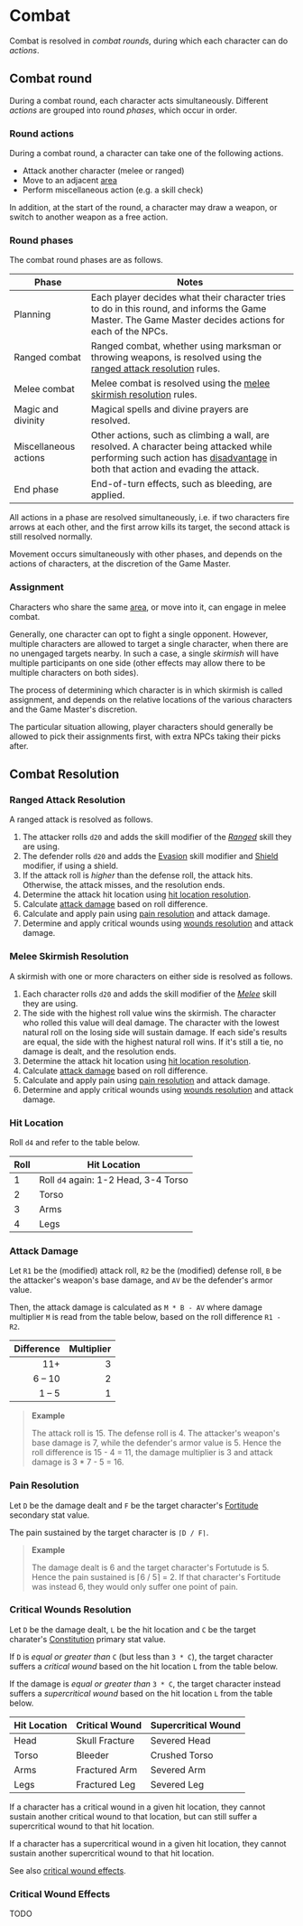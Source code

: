 # Combat

Combat is resolved in *combat rounds*, during which each character can do *actions*.

## Combat round

During a combat round, each character acts simultaneously. Different *actions* are grouped into round *phases*, which occur in order.

### Round actions

During a combat round, a character can take one of the following actions.

- Attack another character (melee or ranged)
- Move to an adjacent [area](#TODO)
- Perform miscellaneous action (e.g. a skill check)

In addition, at the start of the round, a character may draw a weapon, or switch to another weapon as a free action.

### Round phases

The combat round phases are as follows.

| Phase | Notes |
|-|-|
| Planning | Each player decides what their character tries to do in this round, and informs the Game Master. The Game Master decides actions for each of the NPCs. |
| Ranged combat | Ranged combat, whether using marksman or throwing weapons, is resolved using the [ranged attack resolution](#TODO) rules. |
| Melee combat | Melee combat is resolved using the [melee skirmish resolution](#TODO) rules. |
| Magic and divinity | Magical spells and divine prayers are resolved. |
| Miscellaneous actions | Other actions, such as climbing a wall, are resolved. A character being attacked while performing such action has [disadvantage](characters#advantage-and-disadvantage) in both that action and evading the attack. |
| End phase | End-of-turn effects, such as bleeding, are applied. |

All actions in a phase are resolved simultaneously, i.e. if two characters fire arrows at each other, and the first arrow kills its target, the second attack is still resolved normally.

Movement occurs simultaneously with other phases, and depends on the actions of characters, at the discretion of the Game Master.

### Assignment

Characters who share the same [area](#TODO), or move into it, can engage in melee combat.

Generally, one character can opt to fight a single opponent. However, multiple characters are allowed to target a single character, when there are no unengaged targets nearby. In such a case, a single *skirmish* will have multiple participants on one side (other effects may allow there to be multiple characters on both sides).

The process of determining which character is in which skirmish is called assignment, and depends on the relative locations of the various characters and the Game Master's discretion.

The particular situation allowing, player characters should generally be allowed to pick their assignments first, with extra NPCs taking their picks after.

## Combat Resolution

### Ranged Attack Resolution

A ranged attack is resolved as follows.

1. The attacker rolls `d20` and adds the skill modifier of the [*Ranged*](characters#list-of-skills) skill they are using.
1. The defender rolls `d20` and adds the [Evasion](characters#list-of-skills) skill modifier and [Shield](#TODO) modifier, if using a shield.
1. If the attack roll is *higher* than the defense roll, the attack hits. Otherwise, the attack misses, and the resolution ends.
1. Determine the attack hit location using [hit location resolution](#hit-location).
1. Calculate [attack damage](#TODO) based on roll difference.
1. Calculate and apply pain using [pain resolution](#TODO) and attack damage.
1. Determine and apply critical wounds using [wounds resolution](#TODO) and attack damage.

### Melee Skirmish Resolution

A skirmish with one or more characters on either side is resolved as follows.

1. Each character rolls `d20` and adds the skill modifier of the [*Melee*](characters#list-of-skills) skill they are using.
1. The side with the highest roll value wins the skirmish. The character who rolled this value will deal damage. The character with the lowest natural roll on the losing side will sustain damage. If each side's results are equal, the side with the highest natural roll wins. If it's still a tie, no damage is dealt, and the resolution ends.
1. Determine the attack hit location using [hit location resolution](#hit-location).
1. Calculate [attack damage](#TODO) based on roll difference.
1. Calculate and apply pain using [pain resolution](#TODO) and attack damage.
1. Determine and apply critical wounds using [wounds resolution](#TODO) and attack damage.

### Hit Location

Roll `d4` and refer to the table below.

| Roll | Hit Location |
|-|-|
| 1 | Roll `d4` again: 1-2 Head, 3-4 Torso |
| 2 | Torso |
| 3 | Arms |
| 4 | Legs |

### Attack Damage

Let `R1` be the (modified) attack roll, `R2` be the (modified) defense roll, `B` be the attacker's weapon's base damage, and `AV` be the defender's armor value.

Then, the attack damage is calculated as `M * B - AV` where damage multiplier `M` is read from the table below, based on the roll difference `R1 - R2`.

| Difference | Multiplier |
|-:|-:|
| 11+ | 3 |
| 6 &ndash; 10 | 2 |
| 1 &ndash; 5 | 1 |

> **Example**
>
> The attack roll is 15. The defense roll is 4. The attacker's weapon's base damage is 7, while the defender's armor value is 5. Hence the roll difference is 15 - 4 = 11, the damage multiplier is 3 and attack damage is 3 * 7 - 5 = 16.

### Pain Resolution

Let `D` be the damage dealt and `F` be the target character's [Fortitude](#characters#secondary-stats) secondary stat value.

The pain sustained by the target character is `⌈D / F⌉`.

> **Example**
>
> The damage dealt is 6 and the target character's Fortutude is 5. Hence the pain sustained is ⌈6 / 5⌉ = 2. If that character's Fortitude was instead 6, they would only suffer one point of pain.

### Critical Wounds Resolution

Let `D` be the damage dealt, `L` be the hit location and `C` be the target charater's [Constitution](characters#primary-stats) primary stat value.

If `D` is *equal or greater than* `C` (but less than `3 * C`), the target character suffers a *critical wound* based on the hit location `L` from the table below.

If the damage is *equal or greater than* `3 * C`, the target character instead suffers a *supercritical wound* based on the hit location `L` from the table below.

| Hit Location | Critical Wound | Supercritical Wound |
|-|-|-|
| Head | Skull Fracture | Severed Head |
| Torso | Bleeder | Crushed Torso |
| Arms | Fractured Arm | Severed Arm |
| Legs | Fractured Leg | Severed Leg |

If a character has a critical wound in a given hit location, they cannot sustain another critical wound to that location, but can still suffer a supercritical wound to that hit location.

If a character has a supercritical wound in a given hit location, they cannot sustain another supercritical wound to that hit location.

See also [critical wound effects](#critical-wound-effects).

### Critical Wound Effects

TODO
